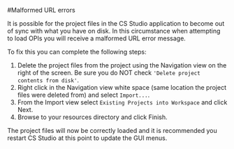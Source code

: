 #Malformed URL errors

It is possible for the project files in the CS Studio application to become out of sync with what you have on disk. In this circumstance when attempting to load OPIs you will receive a malformed URL error message.

To fix this you can complete the following steps:

1. Delete the project files from the project using the Navigation view on the right of the screen. Be sure you do NOT check `'Delete project contents from disk'`.
2. Right click in the Navigation view white space (same location the project files were deleted from) and select `Import...`.
3. From the Import view select `Existing Projects into Workspace` and click Next.
4. Browse to your resources directory and click Finish.

The project files will now be correctly loaded and it is recommended you restart CS Studio at this point to update the GUI menus.
